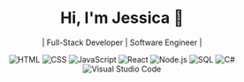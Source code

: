 <div align="center">
<!---
jessicahattig/jessicahattig is a ✨ special ✨ repository because its `README.md` (this file) appears on your GitHub profile.
You can click the Preview link to take a look at your changes.
--->

<!-- Header Section -->
# Hi, I'm Jessica 🌟

| Full-Stack Developer | Software Engineer |

![HTML](https://img.shields.io/badge/HTML-007ACC?style=for-the-badge&logo=html5&logoColor=white)
![CSS](https://img.shields.io/badge/CSS-006DBE?style=for-the-badge&logo=css3&logoColor=white)
![JavaScript](https://img.shields.io/badge/JavaScript-005AA6?style=for-the-badge&logo=javascript&logoColor=white)
![React](https://img.shields.io/badge/React-00478F?style=for-the-badge&logo=react&logoColor=white)
![Node.js](https://img.shields.io/badge/Node.js-003776?style=for-the-badge&logo=node.js&logoColor=white)
![SQL](https://img.shields.io/badge/SQL-5E60CE?style=for-the-badge&logo=sql&logoColor=white)
![C#](https://img.shields.io/badge/C%23-6C3483?style=for-the-badge&logo=c-sharp&logoColor=white)
![Visual Studio Code](https://img.shields.io/badge/Visual_Studio_Code-5C2D91?style=for-the-badge&logo=visual-studio&logoColor=white)

</div>
